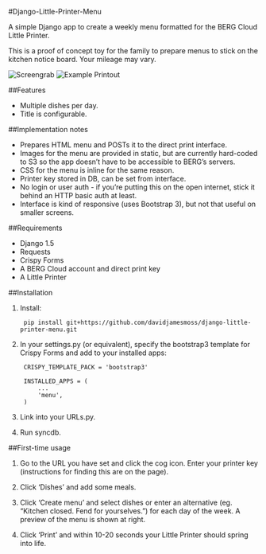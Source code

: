 #Django-Little-Printer-Menu

A simple Django app to create a weekly menu formatted for the BERG Cloud Little Printer.

This is a proof of concept toy for the family to prepare menus to stick on the kitchen notice board. Your mileage may vary.

![Screengrab](https://raw.github.com/davidjamesmoss/django-little-printer-menu/master/screengrab.png)
![Example Printout](https://raw.github.com/davidjamesmoss/django-little-printer-menu/master/example_printout.jpg)

##Features
- Multiple dishes per day.
- Title is configurable.


##Implementation notes
- Prepares HTML menu and POSTs it to the direct print interface.
- Images for the menu are provided in static, but are currently hard-coded to S3 so the app doesn’t have to be accessible to BERG’s servers.
- CSS for the menu is inline for the same reason.
- Printer key stored in DB, can be set from interface.
- No login or user auth - if you’re putting this on the open internet, stick it behind an HTTP basic auth at least.
- Interface is kind of responsive (uses Bootstrap 3), but not that useful on smaller screens.


##Requirements
- Django 1.5
- Requests
- Crispy Forms
- A BERG Cloud account and direct print key
- A Little Printer

##Installation
1. Install:

        pip install git+https://github.com/davidjamesmoss/django-little-printer-menu.git

2. In your settings.py (or equivalent), specify the bootstrap3 template for Crispy Forms and add to your installed apps:

        CRISPY_TEMPLATE_PACK = 'bootstrap3'

        INSTALLED_APPS = (
            ...
            'menu',
        )

3. Link into your URLs.py.

4. Run syncdb.

##First-time usage
1. Go to the URL you have set and click the cog icon. Enter your printer key (instructions for finding this are on the page).

2. Click ‘Dishes’ and add some meals.

3. Click ‘Create menu’ and select dishes or enter an alternative (eg. “Kitchen closed. Fend for yourselves.”) for each day of the week. A preview of the menu is shown at right.

4. Click ‘Print’ and within 10-20 seconds your Little Printer should spring into life.
